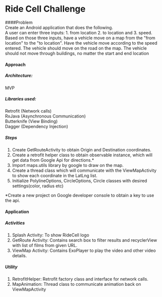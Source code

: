 # Ride Cell Challenge

####Problem  
Create an Android application that does the following.  
A user can enter three inputs: 1. from location 2. to location and 3. speed.  
Based on those three inputs, have a vehicle move on a map from the "from location" to the "to location".
Have the vehicle move according to the speed entered.
The vehicle should move on the road on the map.  The vehicle should not move through buildings, no matter the start and end location

#### Approach  
##### Architecture: 
MVP  
##### Libraries used:
Retrofit  (Network calls)  
RxJava  (Asynchronous Communication)  
Butterknife  (View Binding)  
Dagger  (Dependency Injection)  


##### Steps
1. Create GetRouteActivity to obtain Origin and Destination coordinates.
2. Create a retrofit helper class to obtain observable instance, which will get data from Google Api for directions.*
3. Import maps.utils library by google to draw on the map.
4. Create a thread class which will communicate with the ViewMapActivity to show each coordinate in the LatLng list.
5. Initialize PolylineOptions, CircleOptions, Circle classes with desired settings(color, radius etc)

*Create a new project on Google developer console to obtain a key to use the api.

#### Application
##### Activities
1. Splash Activity: To show RideCell logo  
2. GetRoute Activity: Contains search box to filter results and recyclerView with list of films from given URL.
3. ViewMap Activity: Contains ExoPlayer to play the video and other video details.

##### Utility
1. RetrofitHelper: Retrofit factory class and interface for network calls.
2. MapAnimation: Thread class to communicate animation back on ViewMapActivity

